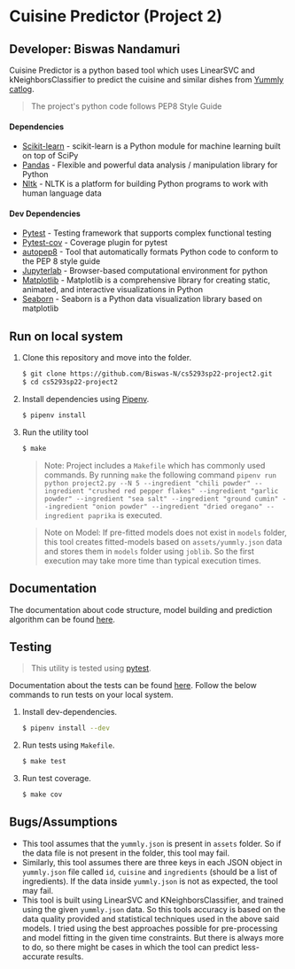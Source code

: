 # Cuisine Predictor (Project 2)
## Developer: Biswas Nandamuri
Cuisine Predictor is a python based tool which uses LinearSVC and kNeighborsClassifier to predict the cuisine and similar dishes from [Yummly catlog](./assets/yummly.json).

> The project's python code follows PEP8 Style Guide

#### Dependencies
* [Scikit-learn](https://scikit-learn.org/stable/) - scikit-learn is a Python module for machine learning built on top of SciPy
* [Pandas](https://github.com/pandas-dev/pandas) - Flexible and powerful data analysis / manipulation library for Python
* [Nltk](https://github.com/nltk/nltk) - NLTK is a platform for building Python programs to work with human language data

#### Dev Dependencies
* [Pytest](https://github.com/pytest-dev/pytest) - Testing framework that supports complex functional testing
* [Pytest-cov](https://github.com/pytest-dev/pytest-cov) - Coverage plugin for pytest
* [autopep8](https://github.com/hhatto/autopep8) - Tool that automatically formats Python code to conform to the PEP 8 style guide
* [Jupyterlab](https://github.com/jupyterlab/jupyterlab) - Browser-based computational environment for python
* [Matplotlib](https://github.com/matplotlib/matplotlib) - Matplotlib is a comprehensive library for creating static, animated, and interactive visualizations in Python
* [Seaborn](https://seaborn.pydata.org/) - Seaborn is a Python data visualization library based on matplotlib


## Run on local system
1. Clone this repository and move into the folder.
    ```sh
    $ git clone https://github.com/Biswas-N/cs5293sp22-project2.git
    $ cd cs5293sp22-project2
    ```
2. Install dependencies using [Pipenv](https://github.com/pypa/pipenv).
    ```sh
    $ pipenv install
    ``` 
3. Run the utility tool
    ```sh
    $ make
    ```
   > Note: Project includes a `Makefile` which has commonly used commands. By running `make` the following command `pipenv run python project2.py --N 5 --ingredient "chili powder" --ingredient "crushed red pepper flakes" --ingredient "garlic powder" --ingredient "sea salt" --ingredient "ground cumin" --ingredient "onion powder" --ingredient "dried oregano" --ingredient paprika` is executed.

   > Note on Model: If pre-fitted models does not exist in `models` folder, this tool creates fitted-models based on `assets/yummly.json` data and stores them in `models` folder using `joblib`. So the first execution may take more time than typical execution times.

## Documentation

The documentation about code structure, model building and prediction algorithm can be found [here](./docs/Index.md).

## Testing

> This utility is tested using [pytest](https://github.com/pytest-dev/pytest). 

Documentation about the tests can be found [here](./docs/Testing.md). Follow the below commands to run tests on your local system.
1. Install dev-dependencies.
    ```sh
    $ pipenv install --dev
    ```
2. Run tests using `Makefile`.
    ```sh
    $ make test
    ```
3. Run test coverage.
    ```sh
    $ make cov
    ```

## Bugs/Assumptions
- This tool assumes that the `yummly.json` is present in `assets` folder. So if the data file is not present in the folder, this tool may fail.
- Similarly, this tool assumes there are three keys in each JSON object in `yummly.json` file called `id`, `cuisine` and `ingredients` (should be a list of ingredients). If the data inside `yummly.json` is not as expected, the tool may fail.
- This tool is built using LinearSVC and KNeighborsClassifier, and trained using the given `yummly.json` data. So this tools accuracy is based on the data quality provided and statistical techniques used in the above said models. I tried using the best approaches possible for pre-processing and model fitting in the given time constraints. But there is always more to do, so there might be cases in which the tool can predict less-accurate results.